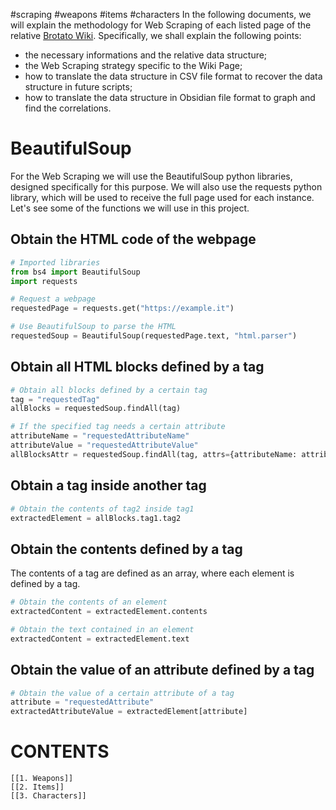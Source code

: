 #scraping #weapons #items #characters 
In the following documents, we will explain the methodology for Web Scraping of each listed page of the relative [Brotato Wiki](https://brotato.wiki.spellsandguns.com/Brotato_Wiki|).
Specifically, we shall explain the following points:
- the necessary informations and the relative data structure;
- the Web Scraping strategy specific to the Wiki Page;
- how to translate the data structure in CSV file format to recover the data structure in future scripts;
- how to translate the data structure in Obsidian file format to graph and find the correlations.
# BeautifulSoup
For the Web Scraping we will use the BeautifulSoup python libraries, designed specifically for this purpose.
We will also use the requests python library, which will be used to receive the full page used for each instance.
Let's see some of the functions we will use in this project.
## Obtain the HTML code of the webpage
```python
# Imported libraries
from bs4 import BeautifulSoup 
import requests

# Request a webpage
requestedPage = requests.get("https://example.it")

# Use BeautifulSoup to parse the HTML
requestedSoup = BeautifulSoup(requestedPage.text, "html.parser")
```
## Obtain all HTML blocks defined by a tag
```python
# Obtain all blocks defined by a certain tag 
tag = "requestedTag"
allBlocks = requestedSoup.findAll(tag)

# If the specified tag needs a certain attribute
attributeName = "requestedAttributeName"
attributeValue = "requestedAttributeValue"
allBlocksAttr = requestedSoup.findAll(tag, attrs={attributeName: attributeValue})
```
## Obtain a tag inside another tag 
```python
# Obtain the contents of tag2 inside tag1
extractedElement = allBlocks.tag1.tag2
```
## Obtain the contents defined by a tag
The contents of a tag are defined as an array, where each element is defined by a tag.
```python
# Obtain the contents of an element 
extractedContent = extractedElement.contents

# Obtain the text contained in an element
extractedContent = extractedElement.text
```
## Obtain the value of an attribute defined by a tag
```python
# Obtain the value of a certain attribute of a tag
attribute = "requestedAttribute"
extractedAttributeValue = extractedElement[attribute]
```
# CONTENTS
	[[1. Weapons]]
	[[2. Items]]
	[[3. Characters]]
